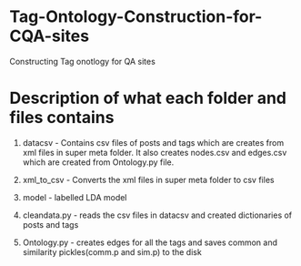 # Tag-Ontology-Construction-for-CQA-sites
Constructing Tag onotlogy for QA sites

# Description of what each folder and files contains
1. datacsv - Contains csv files of posts and tags which are creates from xml files in super meta folder. It also creates nodes.csv and edges.csv which are created from Ontology.py file.

2. xml_to_csv - Converts the xml files in super meta folder to csv files

3. model - labelled LDA model

4. cleandata.py - reads the csv files in datacsv and created dictionaries of posts and tags

5. Ontology.py - creates edges for all the tags and saves common and similarity pickles(comm.p and sim.p) to the disk

